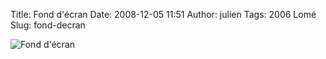 Title: Fond d'écran
Date: 2008-12-05 11:51
Author: julien
Tags: 2006 Lomé
Slug: fond-decran

![Fond d'écran]({filename}/images/fond_ecran2006.preview.jpg "Fond d'écran")
